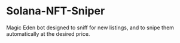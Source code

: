 # Solana-NFT-Sniper
Magic Eden bot designed to sniff for new listings, and to snipe them automatically at the desired price.
